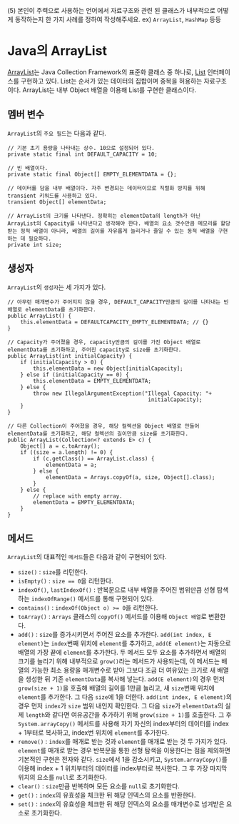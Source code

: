 (5) 본인이 주력으로 사용하는 언어에서 자료구조와 관련 된 클래스가 내부적으로 어떻게 동작하는지 한 가지 사례를 정하여 작성해주세요. ex) `ArrayList`, `HashMap` 등등

# Java의 ArrayList

[ArrayList](https://docs.oracle.com/en/java/javase/17/docs/api/java.base/java/util/ArrayList.html)는 Java Collection Framework의 표준화 클래스 중 하나로, [List](https://docs.oracle.com/en/java/javase/17/docs/api/java.base/java/util/List.html) 인터페이스를 구현하고 있다. List는 순서가 있는 데이터의 집합이며 중복을 허용하는 자료구조이다. ArrayList는 내부 Object 배열을 이용해 List를 구현한 클래스이다.

## 멤버 변수
`ArrayList`의 `주요 필드`는 다음과 같다.

```
// 기본 초기 용량을 나타내는 상수. 10으로 설정되어 있다.
private static final int DEFAULT_CAPACITY = 10;

// 빈 배열이다.
private static final Object[] EMPTY_ELEMENTDATA = {};

// 데이터를 담을 내부 배열이다. 자주 변경되는 데이터이므로 직렬화 방지를 위해 transient 키워드를 사용하고 있다.
transient Object[] elementData;

// ArrayList의 크기를 나타낸다. 정확히는 elementData의 length가 아닌 ArrayList의 Capacity를 나타낸다고 생각해야 한다. 배열의 요소 갯수만큼 메모리를 할당받는 정적 배열이 아니라, 배열의 길이를 자유롭게 늘리거나 줄일 수 있는 동적 배열을 구현하는 데 필요하다.
private int size;
```

## 생성자
`ArrayList`의 `생성자`는 세 가지가 있다.

```
// 아무런 매개변수가 주어지지 않을 경우, DEFAULT_CAPACITY만큼의 길이를 나타내는 빈 배열로 elementData를 초기화한다.
public ArrayList() {
    this.elementData = DEFAULTCAPACITY_EMPTY_ELEMENTDATA; // {}
}

// Capacity가 주어졌을 경우, capacity만큼의 길이를 가진 Object 배열로 elementData를 초기화하고, 주어진 capacity로 size를 초기화한다.
public ArrayList(int initialCapacity) {
    if (initialCapacity > 0) {
        this.elementData = new Object[initialCapacity];
    } else if (initialCapacity == 0) {
        this.elementData = EMPTY_ELEMENTDATA;
    } else {
        throw new IllegalArgumentException("Illegal Capacity: "+
                                            initialCapacity);
    }
}

// 다른 Collection이 주어졌을 경우, 해당 컬렉션을 Object 배열로 만들어 elementData를 초기화하고, 해당 컬렉션의 길이만큼 size를 초기화한다.
public ArrayList(Collection<? extends E> c) {
    Object[] a = c.toArray();
    if ((size = a.length) != 0) {
        if (c.getClass() == ArrayList.class) {
            elementData = a;
        } else {
            elementData = Arrays.copyOf(a, size, Object[].class);
        }
    } else {
        // replace with empty array.
        elementData = EMPTY_ELEMENTDATA;
    }
}
```

## 메서드
`ArrayList`의 대표적인 `메서드`들은 다음과 같이 구현되어 있다.

- `size()` : `size`를 리턴한다.
- `isEmpty()` : `size == 0`을 리턴한다.
- `indexOf()`, `lastIndexOf()` : 반복문으로 내부 배열을 주어진 범위만큼 선형 탐색하는 `indexOfRange()` 메서드를 통해 구현되어 있다.
- `contains()` : `indexOf(Object o) >= 0`을 리턴한다.
- `toArray()` : `Arrays` 클래스의 `copyOf()` 메서드를 이용해 `Object 배열`로 변환한다.
- `add()` : `size`를 증가시키면서 주어진 요소를 추가한다. `add(int index, E element)`는 `index`번째 위치에 `element`를 추가하고, `add(E element)`는 자동으로 배열의 가장 끝에 `element`를 추가한다.
두 메서드 모두 요소를 추가하면서 배열의 크기를 늘리기 위해 내부적으로 `grow()`라는 메서드가 사용되는데, 이 메서드는 배열의 가능한 최소 용량을 매개변수로 받아 그보다 조금 더 여유있는 크기로 새 배열을 생성한 뒤 기존 `elementData`를 복사해 넣는다.
`add(E element)`의 경우 먼저 `grow(size + 1)`을 호출해 배열의 길이를 1만큼 늘리고, 새 `size`번째 위치에 `element`를 추가한다. 그 다음 `size`에 1을 더한다. `add(int index, E element)`의 경우 먼저 `index`가 `size` 범위 내인지 확인한다. 그 다음 `size`가 `elementData`의 실제 `length`와 같다면 여유공간을 추가하기 위해 `grow(size + 1)`를 호출한다. 그 후 `System.arrayCopy()` 메서드를 사용해 자기 자신의 index부터의 데이터를 index + 1부터로 복사하고, index번 위치에 `element`를 추가한다.
- `remove()` : `index`를 매개로 받는 것과 `element`를 매개로 받는 것 두 가지가 있다. `element`를 매개로 받는 경우 반복문을 통한 선형 탐색을 이용한다는 점을 제외하면 기본적인 구현은 전자와 같다. `size`에서 1을 감소시키고, `System.arrayCopy()`를 이용해 index + 1 위치부터의 데이터를 index부터로 복사한다. 그 후 가장 마지막 위치의 요소를 `null`로 초기화한다.
- `clear()` : `size`만큼 반복하며 모든 요소를 `null`로 초기화한다.
- `get()` : `index`의 유효성을 체크한 뒤 해당 인덱스의 요소를 반환한다.
- `set()` : `index`의 유효성을 체크한 뒤 해당 인덱스의 요소를 매개변수로 넘겨받은 요소로 초기화한다.
